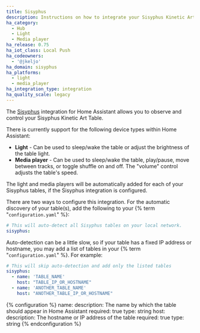 ```yaml
---
title: Sisyphus
description: Instructions on how to integrate your Sisyphus Kinetic Art Table within Home Assistant.
ha_category:
  - Hub
  - Light
  - Media player
ha_release: 0.75
ha_iot_class: Local Push
ha_codeowners:
  - '@jkeljo'
ha_domain: sisyphus
ha_platforms:
  - light
  - media_player
ha_integration_type: integration
ha_quality_scale: legacy
---
```


The [Sisyphus](https://sisyphus-industries.com/) integration for Home Assistant allows you to observe and control your Sisyphus Kinetic Art Table.

There is currently support for the following device types within Home Assistant:

- **Light** - Can be used to sleep/wake the table or adjust the brightness of the table light.
- **Media player** - Can be used to sleep/wake the table, play/pause, move between tracks, or toggle shuffle on and off. The "volume" control adjusts the table's speed.

The light and media players will be automatically added for each of your Sisyphus tables, if the Sisyphus integration is configured.

There are two ways to configure this integration. For the automatic discovery of your table(s), add the following to your {% term "`configuration.yaml`" %}:

```yaml
# This will auto-detect all Sisyphus tables on your local network.
sisyphus:
```

Auto-detection can be a little slow, so if your table has a fixed IP address or hostname, you may add a list of tables in your {% term "`configuration.yaml`" %}. For example:

```yaml
# This will skip auto-detection and add only the listed tables
sisyphus:
  - name: 'TABLE_NAME'
    host: "TABLE_IP_OR_HOSTNAME"
  - name: 'ANOTHER_TABLE_NAME'
    host: "ANOTHER_TABLE_IP_OR_HOSTNAME"
```

{% configuration %}
name:
  description: The name by which the table should appear in Home Assistant
  required: true
  type: string
host:
  description: The hostname or IP address of the table
  required: true
  type: string
{% endconfiguration %}
